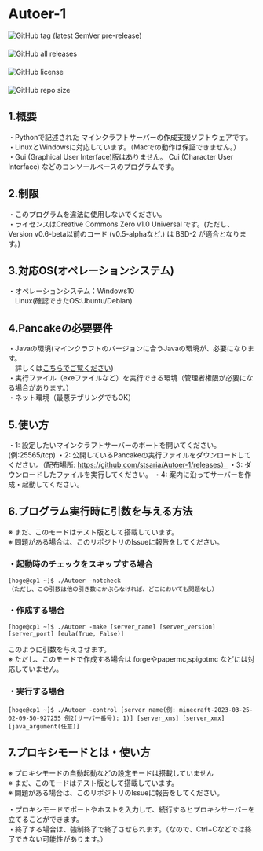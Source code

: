 # Autoer-1

<img alt="GitHub tag (latest SemVer pre-release)" src="https://img.shields.io/github/v/tag/stsaria/Autoer-1?include_prereleases" style="display: flex;">　<img alt="GitHub all releases" src="https://img.shields.io/github/downloads/stsaria/Autoer-1/total" style="display: flex;">　<img alt="GitHub license" src="https://img.shields.io/github/license/stsaria/Autoer-1" style="display: flex;">　<img alt="GitHub repo size" src="https://img.shields.io/github/repo-size/stsaria/Autoer-1" style="display: flex;">


## 1.概要
・Pythonで記述された マインクラフトサーバーの作成支援ソフトウェアです。<br>
・LinuxとWindowsに対応しています。（Macでの動作は保証できません。）<br>
・Gui (Graphical User Interface)版はありません。 Cui (Character User Interface) などのコンソールベースのプログラムです。

## 2.制限
・このプログラムを違法に使用しないでください。<br>
・ライセンスはCreative Commons Zero v1.0 Universal です。(ただし、Version v0.6-beta以前のコード (v0.5-alphaなど.) は BSD-2 が適合となります。)

## 3.対応OS(オペレーションシステム)
・オペレーションシステム：Windows10<br>
　Linux(確認できたOS:Ubuntu/Debian)

## 4.Pancakeの必要要件

・Javaの環境(マインクラフトのバージョンに合うJavaの環境が、必要になります。<br>　詳しくは<a href="support-java-version.md">こちらでご覧ください</a>)<br>
・実行ファイル（exeファイルなど）を実行できる環境（管理者権限が必要になる場合があります。）<br>
・ネット環境（最悪テザリングでもOK）

## 5.使い方

・1: 設定したいマインクラフトサーバーのポートを開いてください。(例:25565/tcp)
・2: 公開しているPancakeの実行ファイルをダウンロードしてください。（配布場所: https://github.com/stsaria/Autoer-1/releases）
・3: ダウンロードしたファイルを実行してください。
・4: 案内に沿ってサーバーを作成・起動してください。

## 6.プログラム実行時に引数を与える方法
※ まだ、このモードはテスト版として搭載しています。<br>
※ 問題がある場合は、このリポジトリのIssueに報告をしてください。<br>
### ・起動時のチェックをスキップする場合
```
[hoge@cp1 ~]$ ./Autoer -notcheck
（ただし、この引数は他の引き数にかぶらなければ、どこにおいても問題なし）
```
### ・作成する場合
```
[hoge@cp1 ~]$ ./Autoer -make [server_name] [server_version] [server_port] [eula(True, False)]
```
このように引数を与えさせます。<br>
※ ただし、このモードで作成する場合は forgeやpapermc,spigotmc などには対応していません。
### ・実行する場合
```
[hoge@cp1 ~]$ ./Autoer -control [server_name(例: minecraft-2023-03-25-02-09-50-927255 例2(サーバー番号): 1)] [server_xms] [server_xmx] [java_argument(任意)]
```

## 7.プロキシモードとは・使い方

※ プロキシモードの自動起動などの設定モードは搭載していません<br>
※ まだ、このモードはテスト版として搭載しています。<br>
※ 問題がある場合は、このリポジトリのIssueに報告をしてください。<br>

・プロキシモードでポートやホストを入力して、続行するとプロキシサーバーを立てることができます。<br>
・終了する場合は、強制終了で終了させられます。（なので、Ctrl+Cなどでは終了できない可能性があります。）
